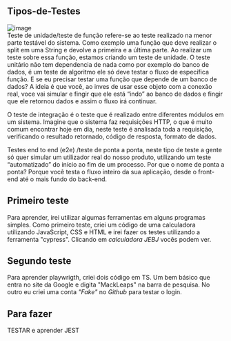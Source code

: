 ## Tipos-de-Testes
![image](https://user-images.githubusercontent.com/74507357/201405002-dd8665cd-9623-456d-b269-86e814dfd1ee.png)  
Teste de unidade/teste de função refere-se ao teste realizado na menor parte testável do sistema. Como exemplo uma função que deve realizar o split em uma String e devolve a primeira e a última parte. Ao realizar um teste sobre essa função, estamos criando um teste de unidade. O teste unitário não tem dependencia de nada como por exemplo do banco de dados, é um teste de algoritmo ele só deve testar o fluxo de específica função. E se eu precisar testar uma função que depende de um banco de dados? A ideia é que você, ao inves de usar esse objeto com a conexão real, voce vai simular e fingir que ele está “indo” ao banco de dados e fingir que ele retornou dados e assim o fluxo irá continuar.  
  
O teste de integração é o teste que é realizado entre diferentes módulos em um sistema. Imagine que o sistema faz requisições HTTP, o que é muito comum encontrar hoje em dia, neste teste é analisada toda a requisição, verificando o resultado retornado, código de resposta, formato de dados. 
  
Testes end to end (e2e) /teste de ponta a ponta, neste tipo de teste a gente só quer simular um utilizador real do nosso produto, utilizando um teste “automatizado” do início ao fim de um processo. Por que o nome de ponta a ponta? Porque você testa o fluxo inteiro da sua aplicação, desde o front-end até o mais fundo do back-end.  

## Primeiro teste
Para aprender, irei utilizar algumas ferramentas em alguns programas simples. Como primeiro teste, criei um código de uma calculadora utilizando JavaScript, CSS e HTML e irei fazer os testes utilizando a ferramenta "cypress". Clicando em *calculadora JEBJ* vocês podem ver.      

## Segundo teste  
Para aprender playwrigth, criei dois código em TS. Um bem básico que entra no site da Google e digita "MackLeaps" na barra de pesquisa. No outro eu criei uma conta *"Fake"* no *Github* para testar o login.  

## Para fazer  
TESTAR e aprender JEST
